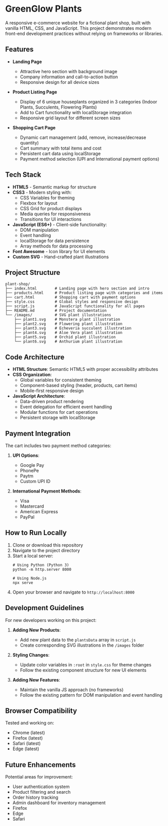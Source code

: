 # GreenGlow Plants

A responsive e-commerce website for a fictional plant shop, built with vanilla HTML, CSS, and JavaScript. This project demonstrates modern front-end development practices without relying on frameworks or libraries.

## Features

- **Landing Page**
  - Attractive hero section with background image
  - Company information and call-to-action button
  - Responsive design for all device sizes

- **Product Listing Page**
  - Display of 6 unique houseplants organized in 3 categories (Indoor Plants, Succulents, Flowering Plants)
  - Add to Cart functionality with localStorage integration
  - Responsive grid layout for different screen sizes

- **Shopping Cart Page**
  - Dynamic cart management (add, remove, increase/decrease quantity)
  - Cart summary with total items and cost
  - Persistent cart data using localStorage
  - Payment method selection (UPI and International payment options)

## Tech Stack

- **HTML5** - Semantic markup for structure
- **CSS3** - Modern styling with:
  - CSS Variables for theming
  - Flexbox for layout
  - CSS Grid for product displays
  - Media queries for responsiveness
  - Transitions for UI interactions
- **JavaScript (ES6+)** - Client-side functionality:
  - DOM manipulation
  - Event handling
  - localStorage for data persistence
  - Array methods for data processing
- **Font Awesome** - Icon library for UI elements
- **Custom SVG** - Hand-crafted plant illustrations

## Project Structure

```
plant-shop/
├── index.html        # Landing page with hero section and intro
├── products.html     # Product listing page with categories and items
├── cart.html         # Shopping cart with payment options
├── style.css         # Global styles and responsive design
├── script.js         # JavaScript functionality for all pages
├── README.md         # Project documentation
└── /images/          # SVG plant illustrations
    ├── plant1.svg    # Monstera plant illustration
    ├── plant2.svg    # Flowering plant illustration
    ├── plant3.svg    # Echeveria succulent illustration
    ├── plant4.svg    # Aloe Vera plant illustration
    ├── plant5.svg    # Orchid plant illustration
    └── plant6.svg    # Anthurium plant illustration
```

## Code Architecture

- **HTML Structure**: Semantic HTML5 with proper accessibility attributes
- **CSS Organization**: 
  - Global variables for consistent theming
  - Component-based styling (header, products, cart items)
  - Mobile-first responsive design
- **JavaScript Architecture**:
  - Data-driven product rendering
  - Event delegation for efficient event handling
  - Modular functions for cart operations
  - Persistent storage with localStorage

## Payment Integration

The cart includes two payment method categories:
1. **UPI Options**:
   - Google Pay
   - PhonePe
   - Paytm
   - Custom UPI ID

2. **International Payment Methods**:
   - Visa
   - Mastercard
   - American Express
   - PayPal

## How to Run Locally

1. Clone or download this repository
2. Navigate to the project directory
3. Start a local server:
   ```
   # Using Python (Python 3)
   python -m http.server 8000
   
   # Using Node.js
   npx serve
   ```
4. Open your browser and navigate to `http://localhost:8000`

## Development Guidelines

For new developers working on this project:

1. **Adding New Products**:
   - Add new plant data to the `plantsData` array in `script.js`
   - Create corresponding SVG illustrations in the `/images` folder

2. **Styling Changes**:
   - Update color variables in `:root` in `style.css` for theme changes
   - Follow the existing component structure for new UI elements

3. **Adding New Features**:
   - Maintain the vanilla JS approach (no frameworks)
   - Follow the existing pattern for DOM manipulation and event handling

## Browser Compatibility

Tested and working on:
- Chrome (latest)
- Firefox (latest)
- Safari (latest)
- Edge (latest)

## Future Enhancements

Potential areas for improvement:
- User authentication system
- Product filtering and search
- Order history tracking
- Admin dashboard for inventory management
- Firefox
- Edge
- Safari